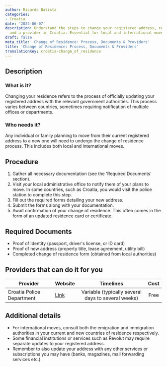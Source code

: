 ```yaml
---
author: Ricardo Batista
categories:
- Croatia
date: '2024-06-07'
description: Understand the steps to change your registered address, required documents,
  and a provider in Croatia. Essential for local and international moves worldwide.
draft: false
meta_title: 'Change of Residence: Process, Documents & Providers'
title: 'Change of Residence: Process, Documents & Providers'
translationKey: croatia-change_of_residence
---
```




## Description
### What is it?
Changing your residence refers to the process of officially updating your registered address with the relevant government authorities. This process varies between countries, sometimes requiring notification of multiple offices or departments.

### Who needs it?
Any individual or family planning to move from their current registered address to a new one will need to undergo the change of residence process. This includes both local and international moves.

## Procedure

1. Gather all necessary documentation (see the 'Required Documents' section).
2. Visit your local administrative office to notify them of your plans to move. In some countries, such as Croatia, you would visit the police station to complete this step. 
3. Fill out the required forms detailing your new address.
4. Submit the forms along with your documentation.
5. Await confirmation of your change of residence. This often comes in the form of an updated residence card or certificate.

## Required Documents

- Proof of Identity (passport, driver's license, or ID card)
- Proof of new address (property title, lease agreement, utility bill)
- Completed change of residence form (obtained from local authorities)

## Providers that can do it for you

| Provider        |     Website     |     Timelines    |       Cost      |
| --------------- | --------------- |  :-------------: | :-------------: |
| Croatia Police Department |  [Link](http://www.mup.hr/)     |      Variable (typically several days to several weeks)       |        Free       |

## Additional details

- For international moves, consult both the emigration and immigration authorities in your current and new countries of residence respectively.
- Some financial institutions or services such as Revolut may require separate updates to your registered address.
- Remember to also update your address with any other services or subscriptions you may have (banks, magazines, mail forwarding services etc.).